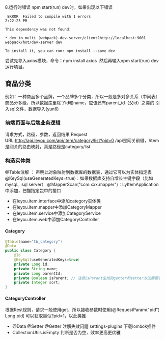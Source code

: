 8.运行时错误
npm start(run) dev时，如果出现以下错误
```vue
 ERROR  Failed to compile with 1 errors                                                                                                  2:22:25 PM

This dependency was not found:

* dev in multi (webpack)-dev-server/client?http://localhost:9001 webpack/hot/dev-server dev

To install it, you can run: npm install --save dev
```
尝试先导入axios模块，命令：npm install axios  然后再输入npm start(run) dev运行项目。 
## 商品分类
例如：一种商品多个品牌，一个品牌多个分类，所以一般是多对多关系（中间表）
商品分多级，所以数据库里除了id和name，应该还有parent_id（父id）之类的
引入sql文件，数据导入(yun6)
### 前端页面与后端业务逻辑
请求方式，路径，参数，返回结果
Request URL:http://api.leyou.com/api/item/category/list?pid=0
/api是网关前缀，/item是网关的路由映射，真是路径是category/list
### 构造实体类
@Table注解 ： 声明此对象映射到数据库的数据表，通过它可以为实体指定表
@KeySql(useGeneratedKeys=true)：如果数据库支持自增长主键字段（比如mysql、sql server）
@MapperScan("com.xxx.mapper")：LyItemApplication中添加，扫描指定包中的接口
+ 在leyou.item.interface中添加category实体类
+ 在leyou.item.mapper中添加CategoryMapper
+ 在leyou.item.service中添加CategoryService
+ 在leyou.item.web中添加CategoryController
#### Category
```java 
@Table(name="tb_category")
@Data
public class Category {    
    @Id    
    @KeySql(useGeneratedKeys=true)    
    private Long id;    
    private String name;    
    private Long parentId;    
    private Boolean isParent; // 注意isParent生成的getter和setter方法需要手动加上Is    
    private Integer sort;
}
```
#### CategoryController
根据Rest规则，请求一般使用get，所以接收参数时使用(@RequestParam("pid") Long pid)
可以获取类似?pid=1，以此类推
+ @Data @Setter @Getter 注解失效问题
settings-plugins 下载lombok插件
+ CollectionUtils.isEmpty
判断是否为空，效率更高更优雅
